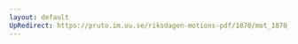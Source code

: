 ```yaml
---
layout: default
UpRedirect: https://pruto.im.uu.se/riksdagen-motions-pdf/1870/mot_1870__ak__157.pdf
---
```

